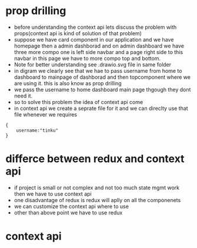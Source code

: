 # prop drilling

- before understanding the context api lets discuss the problem with props(context api is kind of solution of that problem)
- suppose we have card component in our application and we have homepage then a admin dashborad and on admin dashboard we have three more compo one is left side navbar and a page right side to this navbar in this page we have to more compo top and bottom.
- Note for better understanding see .drawio.svg file in same folder
- in digram we clearly see that we hae to pass username from home to dashboard to mainpage of dashborad and then topcomponent where we are using it. this is also know as prop drilling
- we pass the username to home dashboard main page thgough they dont need it.
- so to solve this problem the idea of context api come
- in context api we create a seprate file for it and we can direclty use that file whenever we requires

```
{
    username:"tinku"
}
```

# differce between redux and context api

- if project is small or not complex and not too much state mgmt work then we have to use context api
- one disadvantage of redux is redux will aplly on all the componenets
- we can customize the context api where to use
- other than above point we have to use redux

# context api
